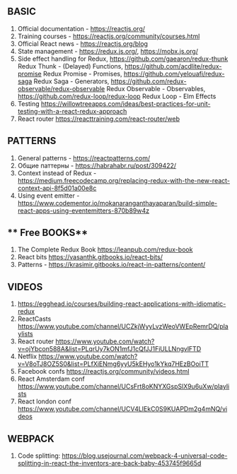 ## **BASIC**

1.	Official documentation - https://reactjs.org/ 
2.	Training courses - https://reactjs.org/community/courses.html
3.	Official React news - https://reactjs.org/blog
4.  State management - https://redux.js.org/,  https://mobx.js.org/
5.  Side effect handling for Redux,
      https://github.com/gaearon/redux-thunk  Redux Thunk - (Delayed) Functions,
      https://github.com/acdlite/redux-promise  Redux Promise - Promises, 
      https://github.com/yelouafi/redux-saga Redux Saga - Generators,
      https://github.com/redux-observable/redux-observable Redux Observable - Observables,
      https://github.com/redux-loop/redux-loop Redux Loop - Elm Effects
6. Testing https://willowtreeapps.com/ideas/best-practices-for-unit-testing-with-a-react-redux-approach
7. React router https://reacttraining.com/react-router/web

## **PATTERNS**

1.	General patterns - https://reactpatterns.com/
2.	Общие паттерны - https://habrahabr.ru/post/309422/
3.	Context instead of Redux - https://medium.freecodecamp.org/replacing-redux-with-the-new-react-context-api-8f5d01a00e8c
4.	Using event emitter - https://www.codementor.io/mokanaranganthayaparan/build-simple-react-apps-using-eventemitters-870b89w4z

## ** Free BOOKS**
1. The Complete Redux Book https://leanpub.com/redux-book
2. React bits https://vasanthk.gitbooks.io/react-bits/
3. Patterns - https://krasimir.gitbooks.io/react-in-patterns/content/

## **VIDEOS**
1. https://egghead.io/courses/building-react-applications-with-idiomatic-redux
2. ReactCasts https://www.youtube.com/channel/UCZkjWyyLvzWeoVWEpRemrDQ/playlists
3. React router https://www.youtube.com/watch?v=ojYbcon588A&list=PLqrUy7kON1mfJ1cQfJJ1FiULLNngvlFTD
4. Netflix https://www.youtube.com/watch?v=V8oTJ8OZ5S0&list=PLfXiENmg6yyU5kEHyo1kYkq7HEzBOoiTT
5. Facebook confs https://reactjs.org/community/videos.html
6. React Amsterdam conf https://www.youtube.com/channel/UCsFrt8oKNYXGspSlX9u6uXw/playlists
7. React london conf https://www.youtube.com/channel/UCV4LIEkC0S9KUAPDm2g4mNQ/videos

## **WEBPACK**
1. Code splitting: https://blog.usejournal.com/webpack-4-universal-code-splitting-in-react-the-inventors-are-back-baby-453745f9665d
